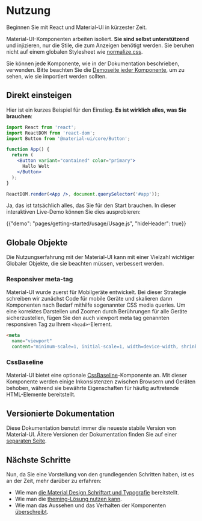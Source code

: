 # Nutzung

<p class="description">Beginnen Sie mit React und Material-UI in kürzester Zeit.</p>

Material-UI-Komponenten arbeiten isoliert. **Sie sind selbst unterstützend** und injizieren, nur die Stile, die zum Anzeigen benötigt werden. Sie beruhen nicht auf einem globalen Stylesheet wie [normalize.css](https://github.com/necolas/normalize.css/).

Sie können jede Komponente, wie in der Dokumentation beschrieben, verwenden. Bitte beachten Sie die [Demoseite jeder Komponente](/demos/buttons/), um zu sehen, wie sie importiert werden sollten.

## Direkt einsteigen

Hier ist ein kurzes Beispiel für den Einstieg. **Es ist wirklich alles, was Sie brauchen**:

```jsx
import React from 'react';
import ReactDOM from 'react-dom';
import Button from '@material-ui/core/Button';

function App() {
  return (
    <Button variant="contained" color="primary">
      Hallo Welt
    </Button>
  );
}

ReactDOM.render(<App />, document.querySelector('#app'));
```

Ja, das ist tatsächlich alles, das Sie für den Start brauchen. In dieser interaktiven Live-Demo können Sie dies ausprobieren:

{{"demo": "pages/getting-started/usage/Usage.js", "hideHeader": true}}

## Globale Objekte

Die Nutzungserfahrung mit der Material-UI kann mit einer Vielzahl wichtiger Globaler Objekte, die sie beachten müssen, verbessert werden.

### Responsiver meta-tag

Material-UI wurde zuerst für Mobilgeräte entwickelt. Bei dieser Strategie schreiben wir zunächst Code für mobile Geräte und skalieren dann Komponenten nach Bedarf mithilfe sogenannter CSS media queries. Um eine korrektes Darstellen und Zoomen durch Berührungen für alle Geräte sicherzustellen, fügen Sie den auch viewport meta tag genannten responsiven Tag zu Ihrem `<head>`-Element.

```html
<meta
  name="viewport"
  content="minimum-scale=1, initial-scale=1, width=device-width, shrink-to-fit=no">
```

### CssBaseline

Material-UI bietet eine optionale [CssBaseline](/style/css-baseline/)-Komponente an. Mit dieser Komponente werden einige Inkonsistenzen zwischen Browsern und Geräten behoben, während sie bewährte Eigenschaften für häufig auftretende HTML-Elemente bereitstellt.

## Versionierte Dokumentation

Diese Dokumentation benutzt immer die neueste stabile Version von Material-UI. Ältere Versionen der Dokumentation finden Sie auf einer [separaten Seite](/versions/).

## Nächste Schritte

Nun, da Sie eine Vorstellung von den grundlegenden Schritten haben, ist es an der Zeit, mehr darüber zu erfahren:

- Wie man [die Material Design Schriftart und Typografie](/style/typography/) bereitstellt.
- Wie man die [theming-Lösung nutzen kann](/customization/themes/).
- Wie man das Aussehen und das Verhalten der Komponenten [überschreibt](/customization/overrides/).